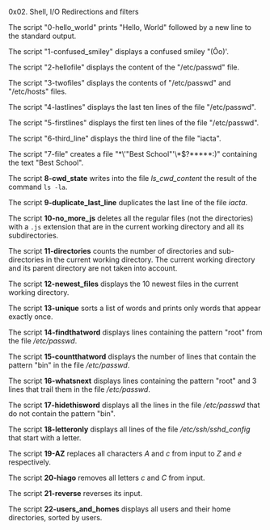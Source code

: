 0x02. Shell, I/O Redirections and filters

The script "0-hello_world" prints "Hello, World" followed by a new line to the standard output.

The script "1-confused_smiley" displays a confused smiley "(Ôo)'.

The script "2-hellofile" displays the content of the "/etc/passwd" file.

The script "3-twofiles" displays the contents of "/etc/passwd" and "/etc/hosts" files.

The script "4-lastlines" displays the last ten lines of the file "/etc/passwd".

The script "5-firstlines" displays the first ten lines of the file "/etc/passwd".

The script "6-third_line" displays the third line of the file "iacta".

The script "7-file" creates a file "\*\\'"Best School"\'\\*$\?\*\*\*\*\*:)" containing the text "Best School".

The script **8-cwd_state** writes into the file *ls_cwd_content* the result of the command `ls -la`.

The script **9-duplicate_last_line** duplicates the last line of the file *iacta*.

The script **10-no_more_js** deletes all the regular files (not the directories) with a `.js` extension that are in the current working directory and all its subdirectories.

The script **11-directories** counts the number of directories and sub-directories in the current working directory. The current working directory and its parent directory are not taken into account.

The script **12-newest_files** displays the 10 newest files in the current working directory.

The script **13-unique** sorts a list of words and prints only words that appear exactly once.

The script **14-findthatword** displays lines containing the pattern "root" from the file */etc/passwd*.

The script **15-countthatword** displays the number of lines that contain the pattern "bin" in the file */etc/passwd*.

The script **16-whatsnext** displays lines containing the pattern "root" and 3 lines that trail them in the file */etc/passwd*.

The script **17-hidethisword** displays all the lines in the file */etc/passwd* that do not contain the pattern "bin".

The script **18-letteronly** displays all lines of the file */etc/ssh/sshd_config* that start with a letter.

The script **19-AZ** replaces all characters *A* and *c* from input to *Z* and *e* respectively.

The script **20-hiago** removes all letters *c* and *C* from input.

The script **21-reverse** reverses its input.

The script **22-users_and_homes** displays all users and their home directories, sorted by users.
